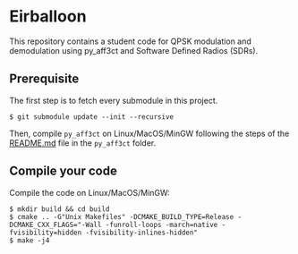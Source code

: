 # Eirballoon

This repository contains a student code for QPSK modulation and demodulation using py_aff3ct and Software Defined Radios (SDRs). 

## Prerequisite

The first step is to fetch every submodule in this project.

	$ git submodule update --init --recursive

Then, compile `py_aff3ct` on Linux/MacOS/MinGW following the steps of the [README.md](https://github.com/aff3ct/py_aff3ct/tree/d3a053a6180f303cbb55cbbf450aabc3bba202ec) file in the `py_aff3ct` folder.

## Compile your code

Compile the code on Linux/MacOS/MinGW:

	$ mkdir build && cd build
	$ cmake .. -G"Unix Makefiles" -DCMAKE_BUILD_TYPE=Release -DCMAKE_CXX_FLAGS="-Wall -funroll-loops -march=native -fvisibility=hidden -fvisibility-inlines-hidden"
	$ make -j4

